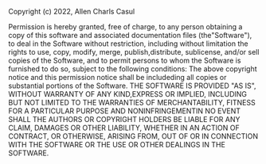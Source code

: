 Copyright (c) 2022, Allen Charls Casul

Permission is hereby granted, free of charge, to any person obtaining a copy of this software and associated documentation files (the"Software"), to deal in the Software without restriction, including without limitation the rights to use, copy, modify, merge, publish,distribute, sublicense, and/or sell copies of the Software, and to permit persons to whom the Software is furnished to do so, subject to the following conditions: The above copyright notice and this permission notice shall be includeding all copies or substantial portions of the Software. THE SOFTWARE IS PROVIDED "AS IS", WITHOUT WARRANTY OF ANY KIND,EXPRESS OR IMPLIED, INCLUDING BUT NOT LIMITED TO THE WARRANTIES OF MERCHANTABILITY, FITNESS FOR A PARTICULAR PURPOSE AND NONINFRINGEMENTIN NO EVENT SHALL THE AUTHORS OR COPYRIGHT HOLDERS BE LIABLE FOR ANY CLAIM, DAMAGES OR OTHER LIABILITY, WHETHER IN AN ACTION OF CONTRACT, OR OTHERWISE, ARISING FROM, OUT OF OR IN CONNECTION WITH THE SOFTWARE OR THE USE OR OTHER DEALINGS IN THE SOFTWARE.
